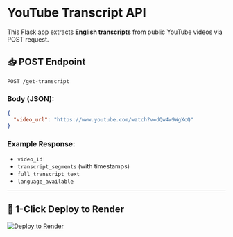# YouTube Transcript API

This Flask app extracts **English transcripts** from public YouTube videos via POST request.

## 📥 POST Endpoint

```
POST /get-transcript
```

### Body (JSON):
```json
{
  "video_url": "https://www.youtube.com/watch?v=dQw4w9WgXcQ"
}
```

### Example Response:
- `video_id`
- `transcript_segments` (with timestamps)
- `full_transcript_text`
- `language_available`

---

## 🚀 1-Click Deploy to Render

[![Deploy to Render](https://render.com/images/deploy-to-render-button.svg)](https://render.com/deploy?repo=https://github.com/soojitzoo/yt-transcript-api)